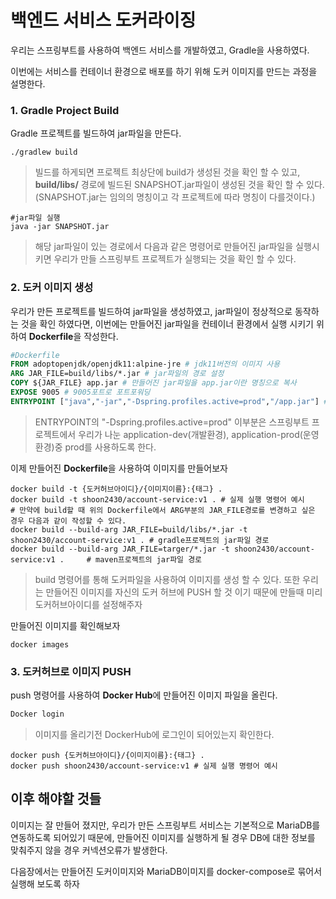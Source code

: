# 백엔드 서비스 도커라이징

우리는 스프링부트를 사용하여 백엔드 서비스를 개발하였고, Gradle을 사용하였다.

이번에는 서비스를 컨테이너 환경으로 배포를 하기 위해 도커 이미지를 만드는 과정을 설명한다.

### 1. Gradle Project Build

Gradle 프로젝트를 빌드하여 jar파일을 만든다.

```
./gradlew build
```

> 빌드를 하게되면 프로젝트 최상단에 build가 생성된 것을 확인 할 수 있고, **build/libs/** 경로에 빌드된 SNAPSHOT.jar파일이 생성된 것을 확인 할 수 있다. (SNAPSHOT.jar는 임의의 명칭이고 각 프로젝트에 따라 명칭이 다를것이다.)



```shell
#jar파일 실행
java -jar SNAPSHOT.jar
```

> 해당 jar파일이 있는 경로에서 다음과 같은 명령어로 만들어진 jar파일을 실행시키면 우리가 만들 스프링부트 프로젝트가 실행되는 것을 확인 할 수 있다.



### 2. 도커 이미지 생성

우리가 만든 프로젝트를 빌드하여 jar파일을 생성하였고, jar파일이 정상적으로 동작하는 것을 확인 하였다면, 이번에는 만들어진 jar파일을 컨테이너 환경에서 실행 시키기 위하여 **Dockerfile**을 작성한다.

```dockerfile
#Dockerfile
FROM adoptopenjdk/openjdk11:alpine-jre # jdk11버전의 이미지 사용
ARG JAR_FILE=build/libs/*.jar # jar파일의 경로 설정
COPY ${JAR_FILE} app.jar # 만들어진 jar파일을 app.jar이란 명칭으로 복사
EXPOSE 9005 # 9005포트로 포트포워딩
ENTRYPOINT ["java","-jar","-Dspring.profiles.active=prod","/app.jar"] # jar파일 실행명령
```

> ENTRYPOINT의 "-Dspring.profiles.active=prod" 이부분은 스프링부트 프로젝트에서 우리가 나눈 application-dev(개발환경), application-prod(운영환경)중 prod를 사용하도록 한다.



이제 만들어진 **Dockerfile**을 사용하여 이미지를 만들어보자

```shell
docker build -t {도커허브아이디}/{이미지이름}:{태그} .
docker build -t shoon2430/account-service:v1 . # 실제 실행 명령어 예시
# 만약에 build할 때 위의 Dockerfile에서 ARG부분의 JAR_FILE경로를 변경하고 싶은 경우 다음과 같이 작성할 수 있다.
docker build --build-arg JAR_FILE=build/libs/*.jar -t shoon2430/account-service:v1 . # gradle프로젝트의 jar파일 경로
docker build --build-arg JAR_FILE=targer/*.jar -t shoon2430/account-service:v1 .	 # maven프로젝트의 jar파일 경로
```

> build 명령어를 통해 도커파일을 사용하여 이미지를 생성 할 수 있다. 또한 우리는 만들어진 이미지를 자신의 도커 허브에 PUSH 할 것 이기 때문에 만들때 미리 도커허브아이디를 설정해주자



만들어진 이미지를 확인해보자

```shell
docker images
```



### 3. 도커허브로 이미지 PUSH

push 명령어를 사용하여 **Docker Hub**에 만들어진 이미지 파일을 올린다.

```dockerfile
Docker login
```

>  이미지를 올리기전 DockerHub에 로그인이 되어있는지 확인한다.

```shell
docker push {도커허브아이디}/{이미지이름}:{태그} .
docker push shoon2430/account-service:v1 # 실제 실행 명령어 예시
```



## 이후 해야할 것들

이미지는 잘 만들어 졌지만, 우리가 만든 스프링부트 서비스는 기본적으로 MariaDB를 연동하도록 되어있기 때문에, 만들어진 이미지를 실행하게 될 경우 DB에 대한 정보를 맞춰주지 않을 경우 커넥션오류가 발생한다.

다음장에서는 만들어진 도커이미지와 MariaDB이미지를 docker-compose로 묶어서 실행해 보도록 하자


